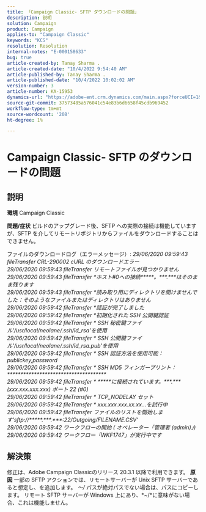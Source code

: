 ```yaml
---
title: 「Campaign Classic- SFTP ダウンロードの問題」
description: 説明
solution: Campaign
product: Campaign
applies-to: "Campaign Classic"
keywords: "KCS"
resolution: Resolution
internal-notes: "E-000158633"
bug: true
article-created-by: Tanay Sharma .
article-created-date: "10/4/2022 9:54:40 AM"
article-published-by: Tanay Sharma .
article-published-date: "10/4/2022 10:02:02 AM"
version-number: 3
article-number: KA-15953
dynamics-url: "https://adobe-ent.crm.dynamics.com/main.aspx?forceUCI=1&pagetype=entityrecord&etn=knowledgearticle&id=ff71298d-ca43-ed11-bba2-0022480868ff"
source-git-commit: 37573485a576041c54e83b6d6658f45cdb969452
workflow-type: tm+mt
source-wordcount: '208'
ht-degree: 1%

---
```


# Campaign Classic- SFTP のダウンロードの問題

## 説明

<b>環境</b>
Campaign Classic


<b>問題/症状</b>
ビルドのアップグレード後、SFTP への実際の接続は機能していますが、SFTP を介してリモートリポジトリからファイルをダウンロードすることはできません。

ファイルのダウンロードログ（エラーメッセージ）:
*29/06/2020 09:59:43 fileTransfer CRL-290002 cURL のダウンロードエラー
<br>29/06/2020 09:59:43 fileTransfer リモートファイルが見つかりません
<br>29/06/2020 09:59:43 fileTransfer \*ホスト#0への接続\*\*\*\*\*。\*\*\*.\*\*\*はそのまま残ります
<br>29/06/2020 09:59:43 fileTransfer \*読み取り用にディレクトリを開けませんでした：そのようなファイルまたはディレクトリはありません
<br>29/06/2020 09:59:42 fileTransfer \*認証が完了しました
<br>29/06/2020 09:59:42 fileTransfer \*初期化された SSH 公開鍵認証
<br>29/06/2020 09:59:42 fileTransfer \* SSH 秘密鍵ファイル&#39;/usr/local/neolane/.ssh/id_rsa&#39;を使用
<br>29/06/2020 09:59:42 fileTransfer \* SSH 公開鍵ファイル&#39;/usr/local/neolane/.ssh/id_rsa.pub&#39;を使用
<br>29/06/2020 09:59:42 fileTransfer \* SSH 認証方法を使用可能：publickey,password
<br>29/06/2020 09:59:42 fileTransfer \* SSH MD5 フィンガープリント：\*\*\*\*\*\*\*\*\*\*\*\*\*\*\*\*\*\*\*\*\*\*\*\*\*\*\*\*\*\*\*\*\*\*\*\*\*
<br>29/06/2020 09:59:42 fileTransfer \* \*\*\*\*\*に接続されています。\*\*\*.\*\*\* (xxx.xxx.xxx.xxx) ポート 22 (#0)
<br>29/06/2020 09:59:42 fileTransfer \* TCP_NODELAY セット
<br>29/06/2020 09:59:42 fileTransfer \* xxx.xxx.xxx.xx.xx...を試行中
<br>29/06/2020 09:59:42 fileTransfer ファイルのリストを開始します&#39;sftp://\*\*\*\*\*.\*\*\*.\*\*\*:22/Outgoing/FILENAME.CSV&#39;
<br>29/06/2020 09:59:42 ワークフローの開始 ( オペレーター「管理者 (admin)」)
<br>29/06/2020 09:59:42 ワークフロー「WKF1747」が実行中です*

## 解決策


修正は、Adobe Campaign Classicのリリース 20.3.1 以降で利用できます。
<b>原因</b>
一部の SFTP アクションでは、リモートサーバーが Unix SFTP サーバーであると想定し、を追加します。 *～/* パスが絶対パスでない場合は、パスにコピーします。
リモート SFTP サーバーが Windows 上にあり、*~/*に意味がない場合、これは機能しません。
